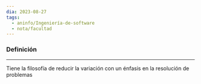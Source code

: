 ```yaml
---
dia: 2023-08-27
tags:
  - aninfo/Ingeniería-de-software
  - nota/facultad
---
```

### Definición
---
Tiene la filosofía de reducir la variación con un énfasis en la resolución de problemas